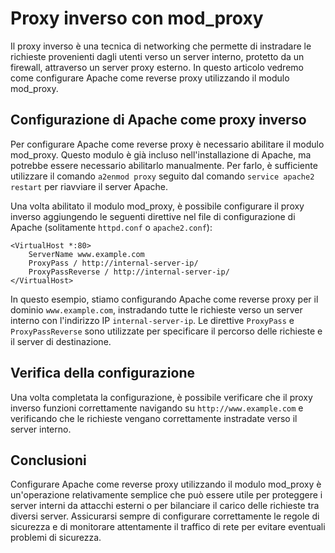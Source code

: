 # Proxy inverso con mod_proxy

Il proxy inverso è una tecnica di networking che permette di instradare le richieste provenienti dagli utenti verso un server interno, protetto da un firewall, attraverso un server proxy esterno. In questo articolo vedremo come configurare Apache come reverse proxy utilizzando il modulo mod_proxy.

## Configurazione di Apache come proxy inverso

Per configurare Apache come reverse proxy è necessario abilitare il modulo mod_proxy. Questo modulo è già incluso nell'installazione di Apache, ma potrebbe essere necessario abilitarlo manualmente. Per farlo, è sufficiente utilizzare il comando `a2enmod proxy` seguito dal comando `service apache2 restart` per riavviare il server Apache.

Una volta abilitato il modulo mod_proxy, è possibile configurare il proxy inverso aggiungendo le seguenti direttive nel file di configurazione di Apache (solitamente `httpd.conf` o `apache2.conf`):

```
<VirtualHost *:80>
    ServerName www.example.com
    ProxyPass / http://internal-server-ip/
    ProxyPassReverse / http://internal-server-ip/
</VirtualHost>
```

In questo esempio, stiamo configurando Apache come reverse proxy per il dominio `www.example.com`, instradando tutte le richieste verso un server interno con l'indirizzo IP `internal-server-ip`. Le direttive `ProxyPass` e `ProxyPassReverse` sono utilizzate per specificare il percorso delle richieste e il server di destinazione.

## Verifica della configurazione

Una volta completata la configurazione, è possibile verificare che il proxy inverso funzioni correttamente navigando su `http://www.example.com` e verificando che le richieste vengano correttamente instradate verso il server interno.

## Conclusioni

Configurare Apache come reverse proxy utilizzando il modulo mod_proxy è un'operazione relativamente semplice che può essere utile per proteggere i server interni da attacchi esterni o per bilanciare il carico delle richieste tra diversi server. Assicurarsi sempre di configurare correttamente le regole di sicurezza e di monitorare attentamente il traffico di rete per evitare eventuali problemi di sicurezza.